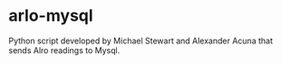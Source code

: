 # arlo-mysql
Python script developed by Michael Stewart and Alexander Acuna that sends Alro readings to Mysql.
